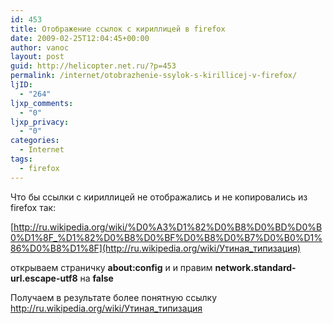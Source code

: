 ```yaml
---
id: 453
title: Отображение ссылок с кириллицей в firefox
date: 2009-02-25T12:04:45+00:00
author: vanoc
layout: post
guid: http://helicopter.net.ru/?p=453
permalink: /internet/otobrazhenie-ssylok-s-kirillicej-v-firefox/
ljID:
  - "264"
ljxp_comments:
  - "0"
ljxp_privacy:
  - "0"
categories:
  - Internet
tags:
  - firefox
---
```

Что бы ссылки с кириллицей не отображались и не копировались из firefox так:

[http://ru.wikipedia.org/wiki/%D0%A3%D1%82%D0%B8%D0%BD%D0%B0%D1%8F_%D1%82%D0%B8%D0%BF%D0%B8%D0%B7%D0%B0%D1%86%D0%B8%D1%8F](http://ru.wikipedia.org/wiki/Утиная_типизация)

открываем страничку **about:config** и и правим **network.standard-url.escape-utf8** на **false**

Получаем в результате более понятную ссылку <http://ru.wikipedia.org/wiki/Утиная_типизация>